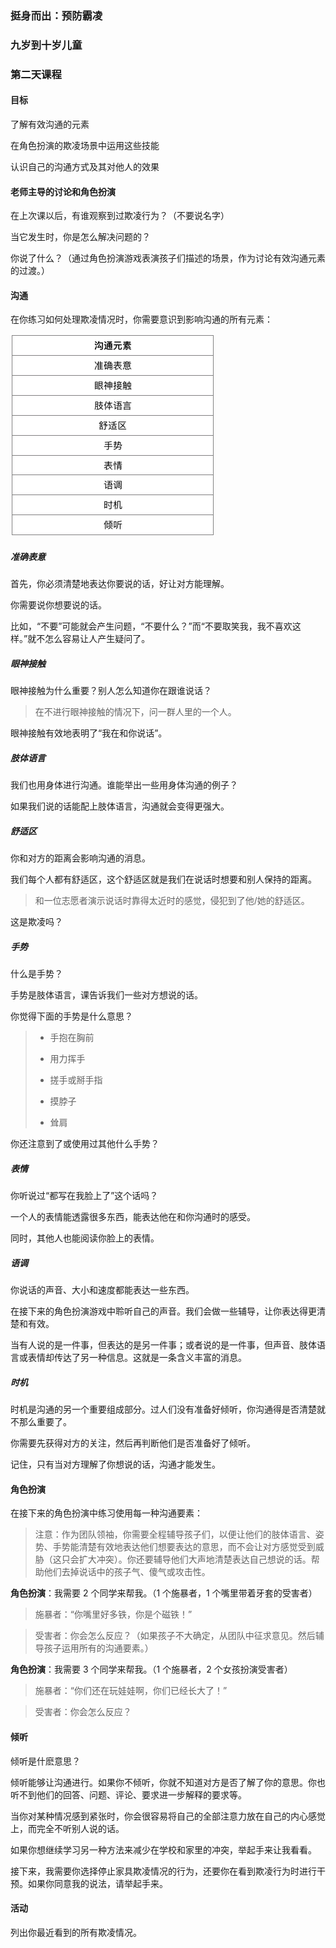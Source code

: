 ### 挺身而出：预防霸凌

### 九岁到十岁儿童

### 第二天课程

#### 目标

了解有效沟通的元素

在角色扮演的欺凌场景中运用这些技能

认识自己的沟通方式及其对他人的效果

#### 老师主导的讨论和角色扮演

在上次课以后，有谁观察到过欺凌行为？（不要说名字）

当它发生时，你是怎么解决问题的？

你说了什么？（通过角色扮演游戏表演孩子们描述的场景，作为讨论有效沟通元素的过渡。）

#### 沟通

在你练习如何处理欺凌情况时，你需要意识到影响沟通的所有元素：

![](/assets/QQ20160729-0.png)

##### 准确表意

首先，你必须清楚地表达你要说的话，好让对方能理解。

你需要说你想要说的话。

比如，“不要”可能就会产生问题，“不要什么？”而“不要取笑我，我不喜欢这样。”就不怎么容易让人产生疑问了。

##### 眼神接触

眼神接触为什么重要？别人怎么知道你在跟谁说话？

> 在不进行眼神接触的情况下，问一群人里的一个人。

眼神接触有效地表明了“我在和你说话”。

##### 肢体语言

我们也用身体进行沟通。谁能举出一些用身体沟通的例子？

如果我们说的话能配上肢体语言，沟通就会变得更强大。

##### 舒适区

你和对方的距离会影响沟通的消息。

我们每个人都有舒适区，这个舒适区就是我们在说话时想要和别人保持的距离。

> 和一位志愿者演示说话时靠得太近时的感觉，侵犯到了他\/她的舒适区。

这是欺凌吗？

##### 手势

什么是手势？

手势是肢体语言，课告诉我们一些对方想说的话。

你觉得下面的手势是什么意思？

> * 手抱在胸前
> 
> * 用力挥手
> 
> * 搓手或掰手指
> 
> * 摸脖子
> 
> * 耸肩

你还注意到了或使用过其他什么手势？

##### 表情

你听说过“都写在我脸上了”这个话吗？

一个人的表情能透露很多东西，能表达他在和你沟通时的感受。

同时，其他人也能阅读你脸上的表情。

##### 语调

你说话的声音、大小和速度都能表达一些东西。

在接下来的角色扮演游戏中聆听自己的声音。我们会做一些辅导，让你表达得更清楚和有效。

当有人说的是一件事，但表达的是另一件事；或者说的是一件事，但声音、肢体语言或表情却传达了另一种信息。这就是一条含义丰富的消息。

##### 时机

时机是沟通的另一个重要组成部分。过人们没有准备好倾听，你沟通得是否清楚就不那么重要了。

你需要先获得对方的关注，然后再判断他们是否准备好了倾听。

记住，只有当对方理解了你想说的话，沟通才能发生。

#### 角色扮演

在接下来的角色扮演中练习使用每一种沟通要素：

> 注意：作为团队领袖，你需要全程辅导孩子们，以便让他们的肢体语言、姿势、手势能清楚有效地表达他们想要表达的意思，而不会让对方感觉受到威胁（这只会扩大冲突）。你还要辅导他们大声地清楚表达自己想说的话。帮助他们去掉说话中的孩子气、傻气或攻击性。

**角色扮演**：我需要 2 个同学来帮我。（1 个施暴者，1 个嘴里带着牙套的受害者）

> 施暴者：“你嘴里好多铁，你是个磁铁！”

> 受害者：你会怎么反应？（如果孩子不大确定，从团队中征求意见。然后辅导孩子运用所有的沟通要素。）

**角色扮演**：我需要 3 个同学来帮我。（1 个施暴者，2 个女孩扮演受害者）

> 施暴者：“你们还在玩娃娃啊，你们已经长大了！”

> 受害者：你会怎么反应？

#### 倾听

倾听是什麽意思？

倾听能够让沟通进行。如果你不倾听，你就不知道对方是否了解了你的意思。你也听不到他们的回答、问题、评论、要求进一步解释的要求等。

当你对某种情况感到紧张时，你会很容易将自己的全部注意力放在自己的内心感觉上，而完全不听别人说的话。

如果你想继续学习另一种方法来减少在学校和家里的冲突，举起手来让我看看。

接下来，我需要你选择停止家具欺凌情况的行为，还要你在看到欺凌行为时进行干预。如果你同意我的说法，请举起手来。

#### 活动
列出你最近看到的所有欺凌情况。

